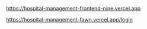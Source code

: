 https://hospital-management-frontend-nine.vercel.app 

https://hospital-management-fawn.vercel.app/login
